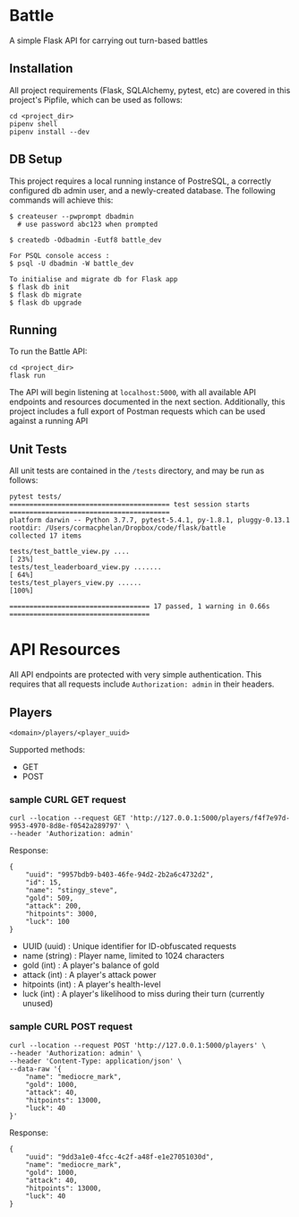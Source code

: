 # Battle

A simple Flask API for carrying out turn-based battles

## Installation
All project requirements (Flask, SQLAlchemy, pytest, etc) are covered in this project's Pipfile, which can be used as follows:

```
cd <project_dir>
pipenv shell
pipenv install --dev
```

## DB Setup

This project requires a local running instance of PostreSQL, a correctly configured db admin user, and a newly-created database. The following commands will achieve this:

```
$ createuser --pwprompt dbadmin
  # use password abc123 when prompted

$ createdb -Odbadmin -Eutf8 battle_dev

For PSQL console access :
$ psql -U dbadmin -W battle_dev

To initialise and migrate db for Flask app
$ flask db init
$ flask db migrate
$ flask db upgrade
```

## Running

To run the Battle API:

```
cd <project_dir>
flask run
```

The API will begin listening at ``localhost:5000``, with all available API endpoints and resources documented in the next section. Additionally, this project includes a full export of Postman requests which can be used against a running API

## Unit Tests

All unit tests are contained in the ``/tests`` directory, and may be run as follows:

```
pytest tests/
======================================== test session starts ========================================
platform darwin -- Python 3.7.7, pytest-5.4.1, py-1.8.1, pluggy-0.13.1
rootdir: /Users/cormacphelan/Dropbox/code/flask/battle
collected 17 items

tests/test_battle_view.py ....                                                                [ 23%]
tests/test_leaderboard_view.py .......                                                        [ 64%]
tests/test_players_view.py ......                                                             [100%]

=================================== 17 passed, 1 warning in 0.66s ===================================
```

# API Resources

All API endpoints are protected with very simple authentication. This requires that all requests include ``Authorization: admin`` in their headers.

## Players

```
<domain>/players/<player_uuid>
```
Supported methods:
* GET
* POST

### sample CURL GET request

```
curl --location --request GET 'http://127.0.0.1:5000/players/f4f7e97d-9953-4970-8d8e-f0542a289797' \
--header 'Authorization: admin'
```

Response:
```
{
    "uuid": "9957bdb9-b403-46fe-94d2-2b2a6c4732d2",
    "id": 15,
    "name": "stingy_steve",
    "gold": 509,
    "attack": 200,
    "hitpoints": 3000,
    "luck": 100
}
```

* UUID (uuid) : Unique identifier for ID-obfuscated requests
* name (string) : Player name, limited to 1024 characters
* gold (int) : A player's balance of gold
* attack (int) : A player's attack power
* hitpoints (int) : A player's health-level
* luck (int) : A player's likelihood to miss during their turn (currently unused)


### sample CURL POST request

```
curl --location --request POST 'http://127.0.0.1:5000/players' \
--header 'Authorization: admin' \
--header 'Content-Type: application/json' \
--data-raw '{
	"name": "mediocre_mark",
	"gold": 1000,
    "attack": 40,
    "hitpoints": 13000,
    "luck": 40
}'
```

Response:
```
{
    "uuid": "9dd3a1e0-4fcc-4c2f-a48f-e1e27051030d",
    "name": "mediocre_mark",
    "gold": 1000,
    "attack": 40,
    "hitpoints": 13000,
    "luck": 40
}
```
